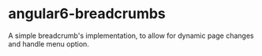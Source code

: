 # angular6-breadcrumbs
A simple breadcrumb's implementation, to allow for dynamic page changes and handle menu option.
